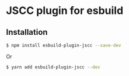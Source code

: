 # JSCC plugin for esbuild

## Installation

```sh
$ npm install esbuild-plugin-jscc --save-dev
```

Or

```sh
$ yarn add esbuild-plugin-jscc --dev
```
